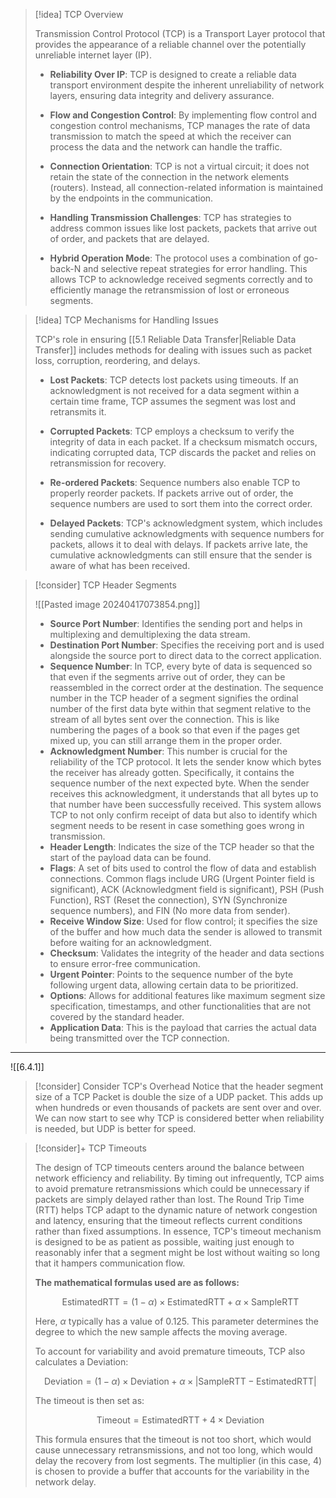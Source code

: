 

> [!idea] TCP Overview
> 
> Transmission Control Protocol (TCP) is a Transport Layer protocol that provides the appearance of a reliable channel over the potentially unreliable internet layer (IP). 
> 
> - **Reliability Over IP**: TCP is designed to create a reliable data transport environment despite the inherent unreliability of network layers, ensuring data integrity and delivery assurance.
> 
> - **Flow and Congestion Control**: By implementing flow control and congestion control mechanisms, TCP manages the rate of data transmission to match the speed at which the receiver can process the data and the network can handle the traffic.
> 
> - **Connection Orientation**: TCP is not a virtual circuit; it does not retain the state of the connection in the network elements (routers). Instead, all connection-related information is maintained by the endpoints in the communication.
> 
> - **Handling Transmission Challenges**: TCP has strategies to address common issues like lost packets, packets that arrive out of order, and packets that are delayed.
> 
> - **Hybrid Operation Mode**: The protocol uses a combination of go-back-N and selective repeat strategies for error handling. This allows TCP to acknowledge received segments correctly and to efficiently manage the retransmission of lost or erroneous segments.

> [!idea] TCP Mechanisms for Handling Issues
>
> TCP's role in ensuring [[5.1 Reliable Data Transfer|Reliable Data Transfer]] includes methods for dealing with issues such as packet loss, corruption, reordering, and delays.
>
> - **Lost Packets**: TCP detects lost packets using timeouts. If an acknowledgment is not received for a data segment within a certain time frame, TCP assumes the segment was lost and retransmits it.
>
> - **Corrupted Packets**: TCP employs a checksum to verify the integrity of data in each packet. If a checksum mismatch occurs, indicating corrupted data, TCP discards the packet and relies on retransmission for recovery.
>
> - **Re-ordered Packets**: Sequence numbers also enable TCP to properly reorder packets. If packets arrive out of order, the sequence numbers are used to sort them into the correct order.
>
> - **Delayed Packets**: TCP's acknowledgment system, which includes sending cumulative acknowledgments with sequence numbers for packets, allows it to deal with delays. If packets arrive late, the cumulative acknowledgments can still ensure that the sender is aware of what has been received.

> [!consider] TCP Header Segments 
> 
> ![[Pasted image 20240417073854.png]]
>
> - **Source Port Number**: Identifies the sending port and helps in multiplexing and demultiplexing the data stream.
> - **Destination Port Number**: Specifies the receiving port and is used alongside the source port to direct data to the correct application.
> - **Sequence Number**: In TCP, every byte of data is sequenced so that even if the segments arrive out of order, they can be reassembled in the correct order at the destination. The sequence number in the TCP header of a segment signifies the ordinal number of the first data byte within that segment relative to the stream of all bytes sent over the connection. This is like numbering the pages of a book so that even if the pages get mixed up, you can still arrange them in the proper order.
> - **Acknowledgment Number**: This number is crucial for the reliability of the TCP protocol. It lets the sender know which bytes the receiver has already gotten. Specifically, it contains the sequence number of the next expected byte. When the sender receives this acknowledgment, it understands that all bytes up to that number have been successfully received. This system allows TCP to not only confirm receipt of data but also to identify which segment needs to be resent in case something goes wrong in transmission.
> - **Header Length**: Indicates the size of the TCP header so that the start of the payload data can be found.
> - **Flags**: A set of bits used to control the flow of data and establish connections. Common flags include URG (Urgent Pointer field is significant), ACK (Acknowledgment field is significant), PSH (Push Function), RST (Reset the connection), SYN (Synchronize sequence numbers), and FIN (No more data from sender).
> - **Receive Window Size**: Used for flow control; it specifies the size of the buffer and how much data the sender is allowed to transmit before waiting for an acknowledgment.
> - **Checksum**: Validates the integrity of the header and data sections to ensure error-free communication.
> - **Urgent Pointer**: Points to the sequence number of the byte following urgent data, allowing certain data to be prioritized.
> - **Options**: Allows for additional features like maximum segment size specification, timestamps, and other functionalities that are not covered by the standard header.
> - **Application Data**: This is the payload that carries the actual data being transmitted over the TCP connection.
****

![[6.4.1]]


> [!consider] Consider TCP's Overhead
> Notice that the header segment size of a TCP Packet is double the size of a UDP packet. This adds up when hundreds or even thousands of packets are sent over and over. We can now start to see why TCP is considered better when reliability is needed, but UDP is better for speed.



> [!consider]+ TCP Timeouts
>
> The design of TCP timeouts centers around the balance between network efficiency and reliability. By timing out infrequently, TCP aims to avoid premature retransmissions which could be unnecessary if packets are simply delayed rather than lost. The Round Trip Time (RTT) helps TCP adapt to the dynamic nature of network congestion and latency, ensuring that the timeout reflects current conditions rather than fixed assumptions. In essence, TCP's timeout mechanism is designed to be as patient as possible, waiting just enough to reasonably infer that a segment might be lost without waiting so long that it hampers communication flow. 
>
> **The mathematical formulas used are as follows:**
>
> $$ \text{EstimatedRTT} = (1 - \alpha) \times \text{EstimatedRTT} + \alpha \times \text{SampleRTT} $$
>
> Here, $\alpha$ typically has a value of 0.125. This parameter determines the degree to which the new sample affects the moving average.
>
> To account for variability and avoid premature timeouts, TCP also calculates a Deviation:
>
> $$ \text{Deviation} = (1 - \alpha) \times \text{Deviation} + \alpha \times |\text{SampleRTT} - \text{EstimatedRTT}| $$
>
> The timeout is then set as:
>
> $$ \text{Timeout} = \text{EstimatedRTT} + 4 \times \text{Deviation} $$
>
> This formula ensures that the timeout is not too short, which would cause unnecessary retransmissions, and not too long, which would delay the recovery from lost segments. The multiplier (in this case, 4) is chosen to provide a buffer that accounts for the variability in the network delay.



